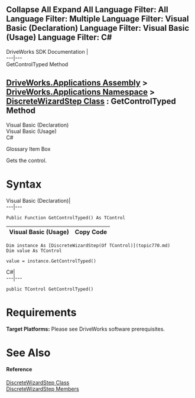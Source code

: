 Collapse All Expand All Language Filter: All  Language Filter: Multiple  Language Filter: Visual Basic (Declaration) Language Filter: Visual Basic (Usage) Language Filter: C#  
---  
DriveWorks SDK Documentation  |   
---|---  
GetControlTyped Method   
  
[DriveWorks.Applications Assembly](topic13.md) > [DriveWorks.Applications Namespace](topic16.md) > [DiscreteWizardStep<TControl> Class](topic770.md) : GetControlTyped Method  
---  
  
Visual Basic (Declaration)    
Visual Basic (Usage)    
C# 

Glossary Item Box

Gets the control. 

# Syntax

Visual Basic (Declaration)|   
---|---  
      
    
    Public Function GetControlTyped() As TControl  
  
Visual Basic (Usage)| Copy Code  
---|---  
      
    
    Dim instance As [DiscreteWizardStep(Of TControl)](topic770.md)
    Dim value As TControl
     
    value = instance.GetControlTyped()  
  
C#|   
---|---  
      
    
    public TControl GetControlTyped()  
  
# Requirements

**Target Platforms:** Please see DriveWorks software prerequisites.

# See Also

#### Reference

[DiscreteWizardStep<TControl> Class](topic770.md)   
[DiscreteWizardStep<TControl> Members](topic771.md)


